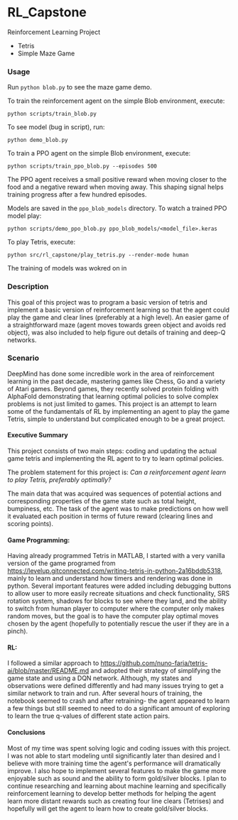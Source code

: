 # RL_Capstone
Reinforcement Learning Project
- Tetris
- Simple Maze Game

### Usage

Run `python blob.py` to see the maze game demo.

To train the reinforcement agent on the simple Blob environment, execute:
```
python scripts/train_blob.py
```

To see model (bug in script), run:
```
python demo_blob.py
```

To train a PPO agent on the simple Blob environment, execute:
```
python scripts/train_ppo_blob.py --episodes 500
```

The PPO agent receives a small positive reward when moving closer to the food 
and a negative reward when moving away. This shaping signal helps training 
progress after a few hundred episodes.

Models are saved in the `ppo_blob_models` directory. To watch a trained PPO
model play:
```
python scripts/demo_ppo_blob.py ppo_blob_models/<model_file>.keras
```

To play Tetris, execute:
```
python src/rl_capstone/play_tetris.py --render-mode human
```

The training of models was wokred on in 


### Description

This goal of this project was to program a basic version of tetris and implement a basic version of reinforcement learning so that the agent could play the game and clear lines (preferably at a high level). An easier game of a straightforward maze (agent moves towards green object and avoids red object), was also included to help figure out details of training and deep-Q networks.

### Scenario

DeepMind has done some incredible work in the area of reinforcement learning in the past decade, mastering games like Chess, Go and a variety of Atari games. Beyond games, they recently solved protein folding with AlphaFold demonstrating that learning optimal policies to solve complex problems is not just limited to games. This project is an attempt to learn some of the fundamentals of RL by implementing an agent to play the game Tetris, simple to understand but complicated enough to be a great project.

#### Executive Summary

This project consists of two main steps: coding and updating the actual game tetris and implementing the RL agent to try to learn optimal policies. 

The problem statement for this project is: _Can a reinforcement agent learn to play Tetris, preferably optimally?_

The main data that was acquired was sequences of potential actions and corresponding properties of the game state such as total height, bumpiness,  etc. The task of the agent was to make predictions on how well it evaluated each position in terms of future reward (clearing lines and scoring points).


#### Game Programming: 
Having already programmed Tetris in MATLAB, I started with a very vanilla version of the game programed from https://levelup.gitconnected.com/writing-tetris-in-python-2a16bddb5318, mainly to learn and understand how timers and rendering was done in python. Several important features were added including debugging buttons to allow user to more easily recreate situations and check functionality, SRS rotation system, shadows for blocks to see where they land, and the ability to switch from human player to computer where the computer only makes random moves, but the goal is to have the computer play optimal moves chosen by the agent (hopefully to potentially rescue the user if they are in a pinch).


#### RL:

I followed a similar approach to https://github.com/nuno-faria/tetris-ai/blob/master/README.md and adopted their strategy of simplifying the game state and using a DQN network. Although, my states and observations were defined differently and had many issues trying to get a similar network to train and run. After several hours of training, the notebook seemed to crash and after retraining- the agent appeared to learn a few things but still seemed to need to do a significant amount of exploring to learn the true q-values of different state action pairs.


#### Conclusions
Most of my time was spent solving logic and coding issues with this project. I was not able to start modeling until significantly later than desired and I believe with more training time the agent's performance will dramatically improve. I also hope to implement several features to make the game more enjoyable such as sound and the ability to form gold/silver blocks. I plan to continue researching and learning about machine learning and specifically reinforcement learning to develop better methods for helping the agent learn more distant rewards such as creating four line clears (Tetrises) and hopefully will get the agent to learn how to create gold/silver blocks.

